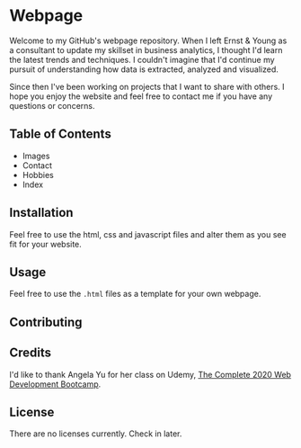 # Webpage

Welcome to my GitHub's webpage repository. When I left Ernst & Young as a consultant to update my skillset in business analytics, I thought I'd learn the latest trends and techniques. I couldn't imagine that I'd continue my pursuit of understanding how data is extracted, analyzed and visualized. 

Since then I've been working on projects that I want to share with others. I hope you enjoy the website and feel free to contact me if you have any questions or concerns. 

## Table of Contents

- Images
- Contact
- Hobbies
- Index

## Installation

Feel free to use the html, css and javascript files and alter them as you see fit for your website. 

## Usage

Feel free to use the `.html` files as a template for your own webpage. 

## Contributing

## Credits

I'd like to thank Angela Yu for her class on Udemy, [The Complete 2020 Web Development Bootcamp](https://www.udemy.com/course/the-complete-web-development-bootcamp/). 

## License

There are no licenses currently. Check in later. 
